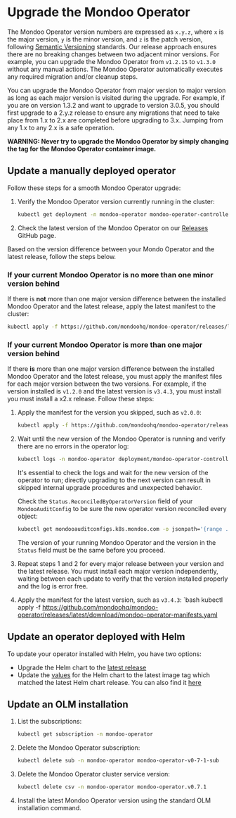 # Upgrade the Mondoo Operator

The Mondoo Operator version numbers are expressed as `x.y.z`, where `x` is the major version, `y` is the minor version, and `z` is the patch version, following [Semantic Versioning](https://semver.org/) standards. Our release approach ensures there are no breaking changes between two adjacent minor versions. For example, you can upgrade the Mondoo Operator from `v1.2.15` to `v1.3.0` without any manual actions. The Mondoo Operator automatically executes any required migration and/or cleanup steps.

You can upgrade the Mondoo Operator from major version to major version as long as each major version is visited during the upgrade. For example, if you are on version 1.3.2 and want to upgrade to version 3.0.5, you should first upgrade to a 2.y.z release to ensure any migrations that need to take place from 1.x to 2.x are completed before upgrading to 3.x. Jumping from any 1.x to any 2.x is a safe operation.

**WARNING: Never try to upgrade the Mondoo Operator by simply changing the tag for the Mondoo Operator container image.**

## Update a manually deployed operator

Follow these steps for a smooth Mondoo Operator upgrade:

1. Verify the Mondoo Operator version currently running in the cluster:
   ```bash
   kubectl get deployment -n mondoo-operator mondoo-operator-controller-manager -o jsonpath='{.spec.template.spec.containers[0].image}'
   ```
2. Check the latest version of the Mondoo Operator on our [Releases](https://github.com/mondoohq/mondoo-operator/releases/latest) GitHub page.

Based on the version difference between your Mondo Operator and the latest release, follow the steps below.

### If your current Mondoo Operator is no more than one minor version behind

If there is **not** more than one major version difference between the installed Mondoo Operator and the latest release, apply the latest manifest to the cluster:

```bash
kubectl apply -f https://github.com/mondoohq/mondoo-operator/releases/latest/download/mondoo-operator-manifests.yaml
```

### If your current Mondoo Operator is more than one major version behind

If there **is** more than one major version difference between the installed Mondoo Operator and the latest release, you must apply the manifest files for each major version between the two versions. For example, if the version installed is `v1.2.0` and the latest version is `v3.4.3`, you must install you must install a x2.x release. Follow these steps:

1. Apply the manifest for the version you skipped, such as `v2.0.0`:
   ```bash
   kubectl apply -f https://github.com/mondoohq/mondoo-operator/releases/v2.0.0/download/mondoo-operator-manifests.yaml
   ```
2. Wait until the new version of the Mondoo Operator is running and verify there are no errors in the operator log:

   ```bash
   kubectl logs -n mondoo-operator deployment/mondoo-operator-controller-manager
   ```

   It's essential to check the logs and wait for the new version of the operator to run; directly upgrading to the next version can result in skipped internal upgrade procedures and unexpected behavior.

   Check the `Status.ReconciledByOperatorVersion` field of your `MondooAuditConfig` to be sure the new operator version reconciled every object:

   ```bash
   kubectl get mondooauditconfigs.k8s.mondoo.com -o jsonpath='{range .items[*]}{.status.reconciledByOperatorVersion}{"\n"}{end}' -A | uniq
   ```

   The version of your running Mondoo Operator and the version in the `Status` field must be the same before you proceed.

3. Repeat steps 1 and 2 for every major release between your version and the latest release. You must install each major version independently, waiting between each update to verify that the version installed properly and the log is error free.

4. Apply the manifest for the latest version, such as `v3.4.3`:
   `bash kubectl apply -f https://github.com/mondoohq/mondoo-operator/releases/latest/download/mondoo-operator-manifests.yaml 

## Update an operator deployed with Helm

To update your operator installed with Helm, you have two options:

- Upgrade the Helm chart to the [latest release](https://github.com/mondoohq/mondoo-operator/releases/latest)
- Update the [values](https://github.com/mondoohq/mondoo-operator/blob/main/charts/mondoo-operator/values.yaml#L17) for the Helm chart to the latest image tag which matched the latest Helm chart release.
  You can also find it [here](https://github.com/mondoohq/mondoo-operator/pkgs/container/mondoo-operator/versions?filters%5Bversion_type%5D=tagged)

## Update an OLM installation

1. List the subscriptions:

   ```bash
   kubectl get subscription -n mondoo-operator
   ```

2. Delete the Mondoo Operator subscription:

   ```bash
   kubectl delete sub -n mondoo-operator mondoo-operator-v0-7-1-sub
   ```

3. Delete the Mondoo Operator cluster service version:

   ```bash
   kubectl delete csv -n mondoo-operator mondoo-operator.v0.7.1
   ```

4. Install the latest Mondoo Operator version using the standard OLM installation command.
